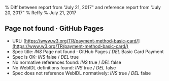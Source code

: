 % Diff between report from "July 21, 2017" and reference report from "July 20, 2017"
% Reffy
% July 21, 2017

## Page not found · GitHub Pages

- URL: [https://www.w3.org/TR/payment-method-basic-card/](https://www.w3.org/TR/payment-method-basic-card/)
- Spec title: *INS* Page not found · GitHub Pages / *DEL* Basic Card Payment
- Spec is OK: *INS* false / *DEL* true
- No normative references found: *INS* true / *DEL* false
- No WebIDL definitions found: *INS* true / *DEL* false
- Spec does not reference WebIDL normatively: *INS* true / *DEL* false


